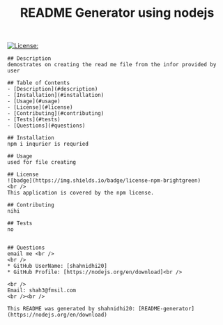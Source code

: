 
  <h1 align="center">README Generator using nodejs</h1>
  <br/>

  [![License:](https://img.shields.io/badge/npm-npm-brightgreen)](https://docs.npmjs.com/policies/npm-license) <br/>

    ## Description
    demostrates on creating the read me file from the infor provided by user

    ## Table of Contents
    - [Description](#description)
    - [Installation](#installation)
    - [Usage](#usage)
    - [License](#license)
    - [Contributing](#contributing)
    - [Tests](#tests)
    - [Questions](#questions)

    ## Installation
    npm i inqurier is requried

    ## Usage
    used for file creating 

    ## License
    ![badge](https://img.shields.io/badge/license-npm-brightgreen)
    <br />
    This application is covered by the npm license.   

    ## Contributing
    nihi

    ## Tests
    no
  

    ## Questions
    email me <br />
    <br />
    * GitHub UserName: [shahnidhi20]
    * GitHub Profile: [https://nodejs.org/en/download]<br />
   
    <br />
    Email: shah3@fmsil.com
    <br /><br />
   
    This README was generated by shahnidhi20: [README-generator](https://nodejs.org/en/download)


